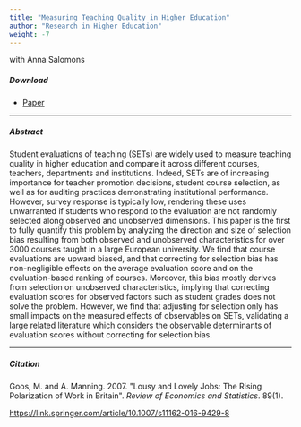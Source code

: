 ```yaml
---
title: "Measuring Teaching Quality in Higher Education" 
author: "Research in Higher Education"
weight: -7
---
```


with Anna Salomons

##### Download

+ [Paper](/7.pdf)
---

##### Abstract

Student evaluations of teaching (SETs) are widely used to measure teaching quality in higher education and compare it across different courses, teachers, departments and institutions. Indeed, SETs are of increasing importance for teacher promotion decisions, student course selection, as well as for auditing practices demonstrating institutional performance. However, survey response is typically low, rendering these uses unwarranted if students who respond to the evaluation are not randomly selected along observed and unobserved dimensions. This paper is the first to fully quantify this problem by analyzing the direction and size of selection bias resulting from both observed and unobserved characteristics for over 3000 courses taught in a large European university. We find that course evaluations are upward biased, and that correcting for selection bias has non-negligible effects on the average evaluation score and on the evaluation-based ranking of courses. Moreover, this bias mostly derives from selection on unobserved characteristics, implying that correcting evaluation scores for observed factors such as student grades does not solve the problem. However, we find that adjusting for selection only has small impacts on the measured effects of observables on SETs, validating a large related literature which considers the observable determinants of evaluation scores without correcting for selection bias.

---

##### Citation

Goos, M. and A. Manning. 2007. "Lousy and Lovely Jobs: The Rising Polarization of Work in Britain". *Review of Economics and Statistics*. 89(1). 

https://link.springer.com/article/10.1007/s11162-016-9429-8 
